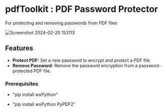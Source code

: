 # pdfToolkit : PDF Password Protector
For protecting and removing passwords from PDF files

![Screenshot 2024-02-20 153113](https://github.com/xAkshay/pdfToolkit/assets/149974605/39862ecd-4dbf-4739-a185-5c58c1d2c985)


## Features

- **Protect PDF:** Set a new password to encrypt and protect a PDF file.
- **Remove Password:** Remove the password encryption from a password-protected PDF file.

### Prerequisites

- "pip install wxPython"

- "pip install wxPython PyPDF2"
